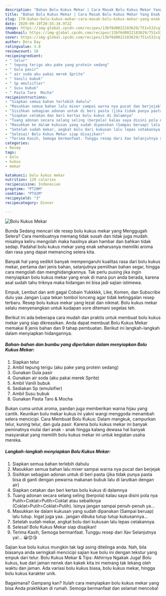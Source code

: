 ```yaml
---
description: "Bahan Bolu Kukus Mekar | Cara Masak Bolu Kukus Mekar Yang Enak Dan Mudah"
title: "Bahan Bolu Kukus Mekar | Cara Masak Bolu Kukus Mekar Yang Enak Dan Mudah"
slug: 170-bahan-bolu-kukus-mekar-cara-masak-bolu-kukus-mekar-yang-enak-dan-mudah
date: 2020-09-10T20:55:34.972Z
image: https://img-global.cpcdn.com/recipes/13bf6d0022183629/751x532cq70/bolu-kukus-mekar-foto-resep-utama.jpg
thumbnail: https://img-global.cpcdn.com/recipes/13bf6d0022183629/751x532cq70/bolu-kukus-mekar-foto-resep-utama.jpg
cover: https://img-global.cpcdn.com/recipes/13bf6d0022183629/751x532cq70/bolu-kukus-mekar-foto-resep-utama.jpg
author: Dora Day
ratingvalue: 3.8
reviewcount: 10
recipeingredient:
- " telur"
- " tepung terigu aku pake yang protein sedang"
- " Gula pasir"
- " air soda aku pakai merek Sprite"
- " Vanili bubuk"
- " Sp emulsifier"
- " Susu bubuk"
- " Pasta Taro  Mocha"
recipeinstructions:
- "Siapkan semua bahan terlebih dahulu"
- "Masukkan semua bahan lalu mixer sampai warna nya pucat dan berjejak"
- "Sisihkan sebagian adonan untuk di beri pasta (jika tidak punya pasta bisa di ganti dengan pewarna makanan bubuk lalu di larutkan dengan air)"
- "Siapkan cetakan dan beri kertas bolu kukus di dalamnya"
- "Tuang adonan secara selang seling (berpola) kalau saya disini pola nya Putih&gt;Coklat&gt;Putih&gt;Coklat atau sebaliknya (Coklat&gt;Putih&gt;Coklat&gt;Putih). Isinya jangan sampai penuh-penuh ya..."
- "Masukkan ke dalam kukusan yang sudah dipanskan (Sampai beruap) lalu tutup. Ingat juga yaa.. jangan dibuka tutup tutup kukusannya..."
- "Setelah sudah mekar, angkat bolu dari kukusan lalu lepas cetakannya."
- "Selesai! Bolu Kukus Mekar siap disajikan!"
- "Terima Kasih, Semoga bermanfaat. Tunggu resep dari Xav Selanjutnya ya!... 😀😊😘"
categories:
- Resep
tags:
- bolu
- kukus
- mekar

katakunci: bolu kukus mekar 
nutrition: 129 calories
recipecuisine: Indonesian
preptime: "PT20M"
cooktime: "PT42M"
recipeyield: "3"
recipecategory: Dinner

---
```



![Bolu Kukus Mekar](https://img-global.cpcdn.com/recipes/13bf6d0022183629/751x532cq70/bolu-kukus-mekar-foto-resep-utama.jpg)

Bunda Sedang mencari ide resep bolu kukus mekar yang Menggugah Selera? Cara membuatnya memang tidak susah dan tidak juga mudah. misalnya keliru mengolah maka hasilnya akan hambar dan bahkan tidak sedap. Padahal bolu kukus mekar yang enak seharusnya memiliki aroma dan rasa yang dapat memancing selera kita.

Banyak hal yang sedikit banyak mempengaruhi kualitas rasa dari bolu kukus mekar, pertama dari jenis bahan, selanjutnya pemilihan bahan segar, hingga cara mengolah dan menghidangkannya. Tak perlu pusing jika ingin menyiapkan bolu kukus mekar yang enak di mana pun anda berada, karena asal sudah tahu triknya maka hidangan ini bisa jadi sajian istimewa.

Empuk, Lembut dan anti gagal Cobain Yukkkkk, Like, Komen, dan Subscribe dulu yaa Jangan Lupa tekan tombol lonceng agar tidak ketinggalan resep terbaru. Resep bolu kukus mekar yang lezat dan nikmat. Bolu kukus mekar selalu menyenangkan untuk kudapan sore ditemani segelas teh.


Berikut ini ada beberapa cara mudah dan praktis untuk membuat bolu kukus mekar yang siap dikreasikan. Anda dapat membuat Bolu Kukus Mekar memakai 8 jenis bahan dan 9 tahap pembuatan. Berikut ini langkah-langkah dalam menyiapkan hidangannya.

<!--inarticleads1-->

##### Bahan-bahan dan bumbu yang diperlukan dalam menyiapkan Bolu Kukus Mekar:

1. Siapkan  telur
1. Ambil  tepung terigu (aku pake yang protein sedang)
1. Gunakan  Gula pasir
1. Gunakan  air soda (aku pakai merek Sprite)
1. Ambil  Vanili bubuk
1. Sediakan  Sp (emulsifier)
1. Ambil  Susu bubuk
1. Gunakan  Pasta Taro &amp; Mocha


Bukan cuma untuk aroma, pandan juga memberikan warna hijau yang cantik. Keunikan bolu mekar kukus ini yakni wangi menggoda menambah selera mencicipi. Cara Membuat Bolu Kukus: Dalam mangkuk, campurkan telur, kuning telur, dan gula pasir. Karena bolu kukus mekar ini banyak peminatnya mulai dari anak - anak hingga kalang dewasa hal banyak masyarakat yang memilih bolu kukus mekar ini untuk kegiatan usaha mereka. 

<!--inarticleads2-->

##### Langkah-langkah menyiapkan Bolu Kukus Mekar:

1. Siapkan semua bahan terlebih dahulu
1. Masukkan semua bahan lalu mixer sampai warna nya pucat dan berjejak
1. Sisihkan sebagian adonan untuk di beri pasta (jika tidak punya pasta bisa di ganti dengan pewarna makanan bubuk lalu di larutkan dengan air)
1. Siapkan cetakan dan beri kertas bolu kukus di dalamnya
1. Tuang adonan secara selang seling (berpola) kalau saya disini pola nya Putih&gt;Coklat&gt;Putih&gt;Coklat atau sebaliknya (Coklat&gt;Putih&gt;Coklat&gt;Putih). Isinya jangan sampai penuh-penuh ya...
1. Masukkan ke dalam kukusan yang sudah dipanskan (Sampai beruap) lalu tutup. Ingat juga yaa.. jangan dibuka tutup tutup kukusannya...
1. Setelah sudah mekar, angkat bolu dari kukusan lalu lepas cetakannya.
1. Selesai! Bolu Kukus Mekar siap disajikan!
1. Terima Kasih, Semoga bermanfaat. Tunggu resep dari Xav Selanjutnya ya!... 😀😊😘


Sajian kue bolu kukus mungkin tak lagi asing ditelinga anda. Nah, bila biasanya anda seringkali mencicipi sajian kue bolu ini dengan tekstur yang empuk dari telur. Bolu Kukus Mekar &amp; Tips: Akhirnya Ngakak Juga! Bolu kukus, kue dari jaman nenek dan kakek kita ini memang tak lekang oleh waktu dan jaman. Ada variasi bolu kukus biasa, bolu kukus mekar, hingga bolu kukus karakter unik. 

Bagaimana? Gampang kan? Itulah cara menyiapkan bolu kukus mekar yang bisa Anda praktikkan di rumah. Semoga bermanfaat dan selamat mencoba!
